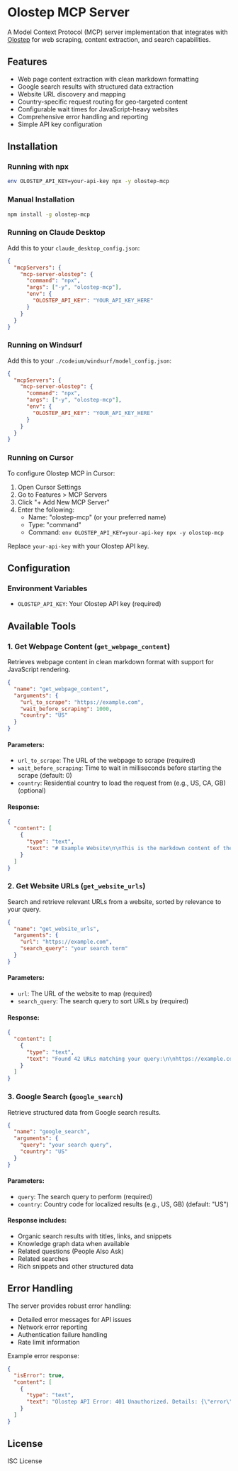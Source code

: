 # Olostep MCP Server

A Model Context Protocol (MCP) server implementation that integrates with [Olostep](https://olostep.com) for web scraping, content extraction, and search capabilities.

## Features

- Web page content extraction with clean markdown formatting
- Google search results with structured data extraction
- Website URL discovery and mapping
- Country-specific request routing for geo-targeted content
- Configurable wait times for JavaScript-heavy websites
- Comprehensive error handling and reporting
- Simple API key configuration

## Installation

### Running with npx

```bash
env OLOSTEP_API_KEY=your-api-key npx -y olostep-mcp
```

### Manual Installation

```bash
npm install -g olostep-mcp
```

### Running on Claude Desktop

Add this to your `claude_desktop_config.json`:

```json
{
  "mcpServers": {
    "mcp-server-olostep": {
      "command": "npx",
      "args": ["-y", "olostep-mcp"],
      "env": {
        "OLOSTEP_API_KEY": "YOUR_API_KEY_HERE"
      }
    }
  }
}
```

### Running on Windsurf

Add this to your `./codeium/windsurf/model_config.json`:

```json
{
  "mcpServers": {
    "mcp-server-olostep": {
      "command": "npx",
      "args": ["-y", "olostep-mcp"],
      "env": {
        "OLOSTEP_API_KEY": "YOUR_API_KEY_HERE"
      }
    }
  }
}
```

### Running on Cursor

To configure Olostep MCP in Cursor:

1. Open Cursor Settings
2. Go to Features > MCP Servers 
3. Click "+ Add New MCP Server"
4. Enter the following:
   - Name: "olostep-mcp" (or your preferred name)
   - Type: "command"
   - Command: `env OLOSTEP_API_KEY=your-api-key npx -y olostep-mcp`

Replace `your-api-key` with your Olostep API key.

## Configuration

### Environment Variables

- `OLOSTEP_API_KEY`: Your Olostep API key (required)

## Available Tools

### 1. Get Webpage Content (`get_webpage_content`)

Retrieves webpage content in clean markdown format with support for JavaScript rendering.

```json
{
  "name": "get_webpage_content",
  "arguments": {
    "url_to_scrape": "https://example.com",
    "wait_before_scraping": 1000,
    "country": "US"
  }
}
```

#### Parameters:

- `url_to_scrape`: The URL of the webpage to scrape (required)
- `wait_before_scraping`: Time to wait in milliseconds before starting the scrape (default: 0)
- `country`: Residential country to load the request from (e.g., US, CA, GB) (optional)

#### Response:

```json
{
  "content": [
    {
      "type": "text",
      "text": "# Example Website\n\nThis is the markdown content of the webpage..."
    }
  ]
}
```

### 2. Get Website URLs (`get_website_urls`)

Search and retrieve relevant URLs from a website, sorted by relevance to your query.

```json
{
  "name": "get_website_urls",
  "arguments": {
    "url": "https://example.com",
    "search_query": "your search term"
  }
}
```

#### Parameters:

- `url`: The URL of the website to map (required)
- `search_query`: The search query to sort URLs by (required)

#### Response:

```json
{
  "content": [
    {
      "type": "text",
      "text": "Found 42 URLs matching your query:\n\nhttps://example.com/page1\nhttps://example.com/page2\n..."
    }
  ]
}
```

### 3. Google Search (`google_search`)

Retrieve structured data from Google search results.

```json
{
  "name": "google_search",
  "arguments": {
    "query": "your search query",
    "country": "US"
  }
}
```

#### Parameters:

- `query`: The search query to perform (required)
- `country`: Country code for localized results (e.g., US, GB) (default: "US")

#### Response includes:

- Organic search results with titles, links, and snippets
- Knowledge graph data when available
- Related questions (People Also Ask)
- Related searches
- Rich snippets and other structured data

## Error Handling

The server provides robust error handling:

- Detailed error messages for API issues
- Network error reporting
- Authentication failure handling
- Rate limit information

Example error response:

```json
{
  "isError": true,
  "content": [
    {
      "type": "text",
      "text": "Olostep API Error: 401 Unauthorized. Details: {\"error\":\"Invalid API key\"}"
    }
  ]
}
```


## License

ISC License

